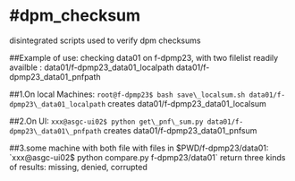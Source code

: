 #dpm_checksum
============

disintegrated scripts used to verify dpm checksums


##Example of use:
checking data01 on f-dpmp23,
with two filelist readily availble : data01/f-dpmp23\_data01\_localpath data01/f-dpmp23\_data01\_pnfpath

##1.On local Machines:
`root@f-dpmp23$ bash save\_localsum.sh data01/f-dpmp23\_data01_localpath`
creates data01/f-dpmp23\_data01\_localsum

##2.On UI:
`xxx@asgc-ui02$ python get\_pnf\_sum.py data01/f-dpmp23\_data01\_pnfpath`
creates data01/f-dpmp23\_data01\_pnfsum

##3.some machine with both file
with files in $PWD/f-dpmp23/data01:
`xxx@asgc-ui02$ python compare.py f-dpmp23/data01`
return three kinds of results: missing, denied, corrupted






